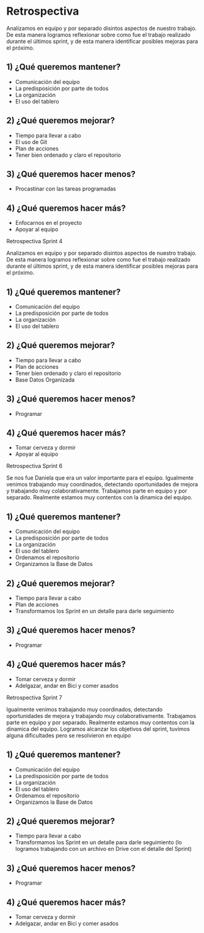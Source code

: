 # Retrospectiva

Analizamos en equipo y por separado disintos aspectos de nuestro trabajo.
De esta manera logramos reflexionar sobre como fue el trabajo realizado durante el últimos sprint, y de esta manera identificar posibles mejoras para el próximo.

## 1) ¿Qué queremos mantener? 

- Comunicación del equipo
- La predisposición por parte de todos
- La organización
- El uso del tablero

## 2) ¿Qué queremos mejorar?

- Tiempo para llevar a cabo
- El uso de Git
- Plan de acciones
- Tener bien ordenado y claro el repositorio

## 3) ¿Qué queremos hacer menos?

- Procastinar con las tareas programadas

## 4) ¿Qué queremos hacer más?

- Enfocarnos en el proyecto
- Apoyar al equipo

Retrospectiva Sprint 4

Analizamos en equipo y por separado disintos aspectos de nuestro trabajo.
De esta manera logramos reflexionar sobre como fue el trabajo realizado durante el últimos sprint, y de esta manera identificar posibles mejoras para el próximo.

## 1) ¿Qué queremos mantener? 

- Comunicación del equipo
- La predisposición por parte de todos
- La organización
- El uso del tablero

## 2) ¿Qué queremos mejorar?

- Tiempo para llevar a cabo
- Plan de acciones
- Tener bien ordenado y claro el repositorio
- Base Datos Organizada

## 3) ¿Qué queremos hacer menos?

- Programar

## 4) ¿Qué queremos hacer más?

- Tomar cerveza y dormir
- Apoyar al equipo

Retrospectiva Sprint 6

Se nos fue Daniela que era un valor importante para el equipo.
Igualmente venimos trabajando muy coordinados, detectando oportunidades de mejora y trabajando muy colaborativamente.
Trabajamos parte en equipo y por separado.  Realmente estamos muy contentos con la dinamica del equipo.


## 1) ¿Qué queremos mantener? 

- Comunicación del equipo
- La predisposición por parte de todos
- La organización
- El uso del tablero
- Ordenamos el repositorio
- Organizamos la Base de Datos

## 2) ¿Qué queremos mejorar?

- Tiempo para llevar a cabo
- Plan de acciones
- Transformamos los Sprint en un detalle para darle seguimiento

## 3) ¿Qué queremos hacer menos?

- Programar 

## 4) ¿Qué queremos hacer más?

- Tomar cerveza y dormir
- Adelgazar, andar en Bici y comer asados

Retrospectiva Sprint 7

Igualmente venimos trabajando muy coordinados, detectando oportunidades de mejora y trabajando muy colaborativamente.
Trabajamos parte en equipo y por separado.  Realmente estamos muy contentos con la dinamica del equipo.
Logramos alcanzar los objetivos del sprint, tuvimos alguna dificultades pero se resolvieron en equipo


## 1) ¿Qué queremos mantener? 

- Comunicación del equipo
- La predisposición por parte de todos
- La organización
- El uso del tablero
- Ordenamos el repositorio
- Organizamos la Base de Datos

## 2) ¿Qué queremos mejorar?

- Tiempo para llevar a cabo
- Transformamos los Sprint en un detalle para darle seguimiento (lo logramos trabajando con un archivo en Drive con el detalle del Sprint)

## 3) ¿Qué queremos hacer menos?

- Programar 

## 4) ¿Qué queremos hacer más?

- Tomar cerveza y dormir
- Adelgazar, andar en Bici y comer asados